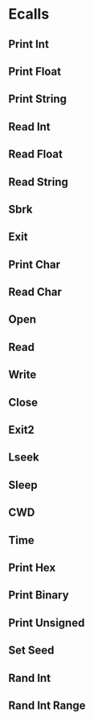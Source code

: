 # Ecalls

## Print Int

## Print Float

## Print String

## Read Int

## Read Float

## Read String

## Sbrk

## Exit

## Print Char

## Read Char

## Open

## Read

## Write

## Close

## Exit2

## Lseek

## Sleep

## CWD

## Time

## Print Hex

## Print Binary

## Print Unsigned

## Set Seed

## Rand Int

## Rand Int Range

